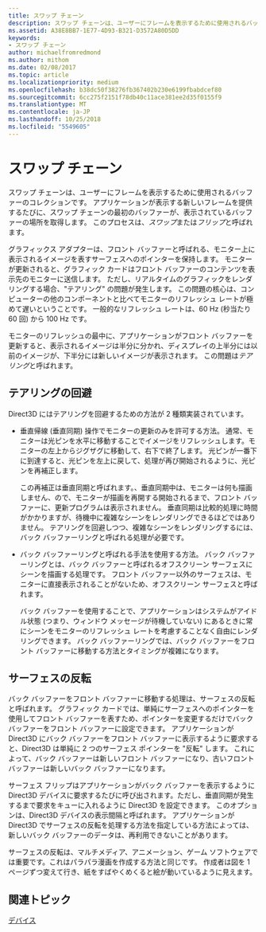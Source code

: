 ```yaml
---
title: スワップ チェーン
description: スワップ チェーンは、ユーザーにフレームを表示するために使用されるバッファーのコレクションです。
ms.assetid: A38E8BB7-1E77-4D93-B321-D3572A80D5DD
keywords:
- スワップ チェーン
author: michaelfromredmond
ms.author: mithom
ms.date: 02/08/2017
ms.topic: article
ms.localizationpriority: medium
ms.openlocfilehash: b38dc50f38276fb367402b230e6199fbabdcef80
ms.sourcegitcommit: 6cc275f2151f78db40c11ace381ee2d35f0155f9
ms.translationtype: MT
ms.contentlocale: ja-JP
ms.lasthandoff: 10/25/2018
ms.locfileid: "5549605"
---
```

# <a name="swap-chains"></a>スワップ チェーン


スワップ チェーンは、ユーザーにフレームを表示するために使用されるバッファーのコレクションです。 アプリケーションが表示する新しいフレームを提供するたびに、スワップ チェーンの最初のバッファーが、表示されているバッファーの場所を取得します。 このプロセスは、*スワップ*または*フリップ*と呼ばれます。

グラフィックス アダプターは、フロント バッファーと呼ばれる、モニター上に表示されるイメージを表すサーフェスへのポインターを保持します。 モニターが更新されると、グラフィック カードはフロント バッファーのコンテンツを表示先のモニターに送信します。 ただし、リアルタイムのグラフィックをレンダリングする場合、"テアリング" の問題が発生します。 この問題の核心は、コンピューターの他のコンポーネントと比べてモニターのリフレッシュ レートが極めて遅いということです。 一般的なリフレッシュ レートは、60 Hz (秒当たり 60 回) から 100 Hz です。

モニターのリフレッシュの最中に、アプリケーションがフロント バッファーを更新すると、表示されるイメージは半分に分かれ、ディスプレイの上半分には以前のイメージが、下半分には新しいイメージが表示されます。 この問題は*テアリング*と呼ばれます。

## <a name="span-idavoidingtearingspanspan-idavoidingtearingspanspan-idavoidingtearingspanavoiding-tearing"></a><span id="Avoiding_tearing"></span><span id="avoiding_tearing"></span><span id="AVOIDING_TEARING"></span>テアリングの回避


Direct3D にはテアリングを回避するための方法が 2 種類実装されています。

-   垂直帰線 (垂直同期) 操作でモニターの更新のみを許可する方法。 通常、モニターは光ピンを水平に移動することでイメージをリフレッシュします。モニターの左上からジグザグに移動して、右下で終了します。 光ピンが一番下に到達すると、光ピンを左上に戻して、処理が再び開始されるように、光ピンを再補正します。

    この再補正は垂直同期と呼ばれます。、垂直同期中は、モニターは何も描画しません、ので、モニターが描画を再開する開始されるまで、フロント バッファーに、更新プログラムは表示されません。 垂直同期は比較的処理に時間がかかりますが、待機中に複雑なシーンをレンダリングできるほどではありません。 テアリングを回避しつつ、複雑なシーンをレンダリングするには、バック バッファーリングと呼ばれる処理が必要です。

-   バック バッファーリングと呼ばれる手法を使用する方法。 バック バッファーリングとは、バック バッファーと呼ばれるオフスクリーン サーフェスにシーンを描画する処理です。 フロント バッファー以外のサーフェスは、モニターに直接表示されることがないため、オフスクリーン サーフェスと呼ばれます。

    バック バッファーを使用することで、アプリケーションはシステムがアイドル状態 (つまり、ウィンドウ メッセージが待機していない) にあるときに常にシーンをモニターのリフレッシュ レートを考慮することなく自由にレンダリングできます。 バック バッファーリングでは、バック バッファーをフロント バッファーに移動する方法とタイミングが複雑になります。

## <a name="span-idsurfaceflippingspanspan-idsurfaceflippingspanspan-idsurfaceflippingspansurface-flipping"></a><span id="Surface_flipping"></span><span id="surface_flipping"></span><span id="SURFACE_FLIPPING"></span>サーフェスの反転


バック バッファーをフロント バッファーに移動する処理は、サーフェスの反転と呼ばれます。 グラフィック カードでは、単純にサーフェスへのポインターを使用してフロント バッファーを表すため、ポインターを変更するだけでバック バッファーをフロント バッファーに設定できます。 アプリケーションが Direct3D にバック バッファーをフロント バッファーに表示するように要求すると、Direct3D は単純に 2 つのサーフェス ポインターを "反転" します。 これによって、バック バッファーは新しいフロント バッファーになり、古いフロント バッファーは新しいバック バッファーになります。

サーフェス フリップはアプリケーションがバック バッファーを表示するように Direct3D デバイスに要求するたびに呼び出されます。ただし、垂直同期が発生するまで要求をキューに入れるように Direct3D を設定できます。 このオプションは、Direct3D デバイスの表示間隔と呼ばれます。 アプリケーションが Direct3D でサーフェスの反転を処理する方法を指定している方法によっては、新しいバック バッファーのデータは、再利用できないことがあります。

サーフェスの反転は、マルチメディア、アニメーション、ゲーム ソフトウェアでは重要です。これはパラパラ漫画を作成する方法と同じです。 作成者は図を 1 ページずつ変えて行き、紙をすばやくめくると絵が動いているように見えます。

## <a name="span-idrelated-topicsspanrelated-topics"></a><span id="related-topics"></span>関連トピック


[デバイス](devices.md)

 

 





